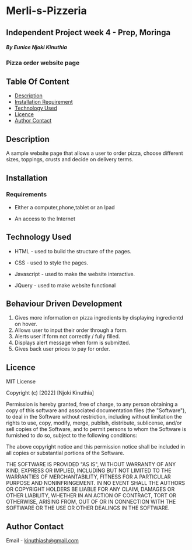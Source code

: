 # Merli-s-Pizzeria
## Independent Project week 4 - Prep, Moringa

##### By Eunice Njoki Kinuthia

### Pizza order website page

## Table Of Content

+ [Description](#description)
+ [Installation Requirement](#Installation)
+ [Technology Used](#technology-used)
+ [Licence](#licence)
+ [Author Contact](#author-contact)

## Description
</p>A sample website page that allows a user to order pizza, choose different sizes, toppings, crusts and decide on delivery terms.

## Installation

### Requirements

* Either a computer,phone,tablet or an Ipad

* An access to the Internet

## Technology Used
* HTML -  used to build the structure of the pages.

* CSS -  used to style the pages. 

* Javascript -  used to make the website interactive.

* JQuery -  used to make website functional


## Behaviour Driven Development

1. Gives more information on pizza ingredients by displaying ingredientd on hover.
2. Allows user to input their order through a form.
3. Alerts user if form not correctly / fully filled.  
4. Displays alert message when form is submitted.
5. Gives back user prices to pay for order. 


## Licence

MIT License

Copyright (c) [2022] [Njoki Kinuthia]

Permission is hereby granted, free of charge, to any person obtaining a copy
of this software and associated documentation files (the "Software"), to deal
in the Software without restriction, including without limitation the rights
to use, copy, modify, merge, publish, distribute, sublicense, and/or sell
copies of the Software, and to permit persons to whom the Software is
furnished to do so, subject to the following conditions:

The above copyright notice and this permission notice shall be included in all
copies or substantial portions of the Software.

THE SOFTWARE IS PROVIDED "AS IS", WITHOUT WARRANTY OF ANY KIND, EXPRESS OR
IMPLIED, INCLUDING BUT NOT LIMITED TO THE WARRANTIES OF MERCHANTABILITY,
FITNESS FOR A PARTICULAR PURPOSE AND NONINFRINGEMENT. IN NO EVENT SHALL THE
AUTHORS OR COPYRIGHT HOLDERS BE LIABLE FOR ANY CLAIM, DAMAGES OR OTHER
LIABILITY, WHETHER IN AN ACTION OF CONTRACT, TORT OR OTHERWISE, ARISING FROM,
OUT OF OR IN CONNECTION WITH THE SOFTWARE OR THE USE OR OTHER DEALINGS IN THE
SOFTWARE.


## Author Contact

Email - kinuthiash@gmail.com



